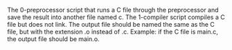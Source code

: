 The 0-preprocessor script that runs a C file through the preprocessor and save the result into another file named c.
The 1-compiler script compiles a C file but does not link. The output file should be named the same as the C file, but with the extension .o instead of .c. Example: if the C file is main.c, the output file should be main.o.
